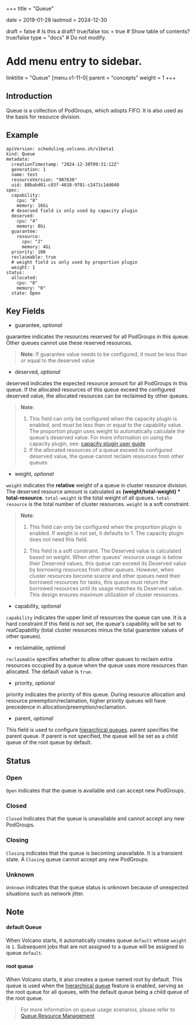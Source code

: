 +++
title =  "Queue"


date = 2019-01-28
lastmod = 2024-12-30

draft = false  # Is this a draft? true/false
toc = true  # Show table of contents? true/false
type = "docs"  # Do not modify.

# Add menu entry to sidebar.
linktitle = "Queue"
[menu.v1-11-0]
  parent = "concepts"
  weight = 1
+++

## Introduction
Queue is a collection of PodGroups, which adopts FIFO. It is also used as the basis for resource division.
## Example
```shell
apiVersion: scheduling.volcano.sh/v1beta1
kind: Queue
metadata:
  creationTimestamp: "2024-12-30T09:31:12Z"
  generation: 1
  name: test
  resourceVersion: "987630"
  uid: 88babd01-c83f-4010-9701-c2471c1dd040
spec:
  capability:
    cpu: "8"
    memory: 16Gi
  # deserved field is only used by capacity plugin
  deserved:
    cpu: "4"
    memory: 8Gi
  guarantee:
    resource:
      cpu: "2"
      memory: 4Gi
  priority: 100
  reclaimable: true
  # weight field is only used by proportion plugin
  weight: 1
status:
  allocated:
    cpu: "0"
    memory: "0"
  state: Open
```

## Key Fields
* guarantee, *optional*

guarantee indicates the resources reserved for all PodGroups in this queue. Other queues cannot use these reserved resources.

> **Note**: If guarantee value needs to be configured, it must be less than or equal to the deserved value

* deserved, *optional*

deserved indicates the expected resource amount for all PodGroups in this queue. If the allocated resources of this queue exceed the configured deserved value, the allocated resources can be reclaimed by other queues.

> **Note**:
> 
> 1. This field can only be configured when the capacity plugin is enabled, and must be less than or equal to the capability value. The proportion plugin uses weight to automatically calculate the queue's deserved value. For more information on using the capacity plugin, see: [capacity plugin user guide](https://github.com/volcano-sh/volcano/blob/5b817b1cdf3a5638ba38e934b44af051c9fb419e/docs/user-guide/how_to_use_capacity_plugin.md)
> 2. If the allocated resources of a queue exceed its configured deserved value, the queue cannot reclaim resources from other queues

* weight, *optional*

`weight` indicates the **relative** weight of a queue in cluster resource division. The deserved resource amount is calculated as **(weight/total-weight) * total-resource**. `total-weight` is the total weight of all queues. `total-resource` is the total number of cluster resources. `weight` is a soft constraint.

> **Note**: 
> 
> 1. This field can only be configured when the proportion plugin is enabled. If weight is not set, it defaults to 1. The capacity plugin does not need this field.
> 
> 2. This field is a soft constraint. The Deserved value is calculated based on weight. When other queues' resource usage is below their Deserved values, this queue can exceed its Deserved value by borrowing resources from other queues. However, when cluster resources become scarce and other queues need their borrowed resources for tasks, this queue must return the borrowed resources until its usage matches its Deserved value. This design ensures maximum utilization of cluster resources.

* capability, *optional*

`capability` indicates the upper limit of resources the queue can use. It is a hard constraint.If this field is not set, the queue's capability will be set to realCapability (total cluster resources minus the total guarantee values of other queues).

* reclaimable, *optional*

`reclaimable` specifies whether to allow other queues to reclaim extra resources occupied by a queue when the queue uses more resources than allocated. The default value is `true`.

* priority, *optional*

priority indicates the priority of this queue. During resource allocation and resource preemption/reclamation, higher priority queues will have precedence in allocation/preemption/reclamation.

* parent, *optional*

This field is used to configure [hierarchical queues](/en/docs/hierarchical_queue). parent specifies the parent queue. If parent is not specified, the queue will be set as a child queue of the root queue by default.

## Status
### Open
`Open` indicates that the queue is available and can accept new PodGroups.
### Closed
`Closed` indicates that the queue is unavailable and cannot accept any new PodGroups.
### Closing
`Closing` indicates that the queue is becoming unavailable. It is a transient state. A `Closing` queue cannot accept any new PodGroups.
### Unknown
`Unknown` indicates that the queue status is unknown because of unexpected situations such as network jitter.
  
## Note
#### default Queue
When Volcano starts, it automatically creates queue `default` whose `weight` is `1`. Subsequent jobs that are not assigned to a queue will be assigned to queue `default`.
#### root queue
When Volcano starts, it also creates a queue named root by default. This queue is used when the [hierarchical queue](/en/docs/hierarchical_queue) feature is enabled, serving as the root queue for all queues, with the default queue being a child queue of the root queue.

> For more information on queue usage scenarios, please refer to [Queue Resource Management](/en/docs/queue_resource_management)